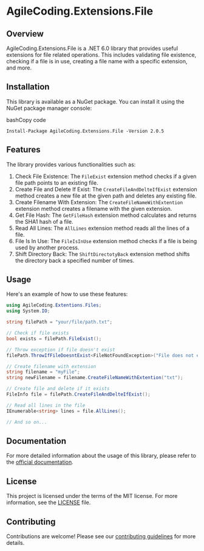 ﻿AgileCoding.Extensions.File
===========================

Overview
--------

AgileCoding.Extensions.File is a .NET 6.0 library that provides useful extensions for file related operations. This includes validating file existence, checking if a file is in use, creating a file name with a specific extension, and more.

Installation
------------

This library is available as a NuGet package. You can install it using the NuGet package manager console:

bashCopy code

`Install-Package AgileCoding.Extensions.File -Version 2.0.5`

Features
--------

The library provides various functionalities such as:

1.  Check File Existence: The `FileExist` extension method checks if a given file path points to an existing file.
2.  Create File and Delete If Exist: The `CreateFileAndDelteIfExist` extension method creates a new file at the given path and deletes any existing file.
3.  Create Filename With Extension: The `CreateFileNameWithExtention` extension method creates a filename with the given extension.
4.  Get File Hash: The `GetFileHash` extension method calculates and returns the SHA1 hash of a file.
5.  Read All Lines: The `AllLines` extension method reads all the lines of a file.
6.  File Is In Use: The `FileIsInUse` extension method checks if a file is being used by another process.
7.  Shift Directory Back: The `ShiftDirectotyBack` extension method shifts the directory back a specified number of times.

Usage
-----

Here's an example of how to use these features:

```csharp
using AgileCoding.Extentions.Files;
using System.IO;

string filePath = "your/file/path.txt";

// Check if file exists
bool exists = filePath.FileExist();

// Throw exception if file doesn't exist
filePath.ThrowIfFileDoesntExist<FileNotFoundException>("File does not exist");

// Create filename with extension
string filename = "myFile";
string newFilename = filename.CreateFileNameWithExtention("txt");

// Create file and delete if it exists
FileInfo file = filePath.CreateFileAndDelteIfExist();

// Read all lines in the file
IEnumerable<string> lines = file.AllLines();

// And so on...
```

Documentation
-------------

For more detailed information about the usage of this library, please refer to the [official documentation](https://github.com/ToolMaker/AgileCoding.Extentions.File/wiki).

License
-------

This project is licensed under the terms of the MIT license. For more information, see the [LICENSE](https://github.com/ToolMaker/AgileCoding.Extentions.File/blob/main/LICENSE) file.

Contributing
------------

Contributions are welcome! Please see our [contributing guidelines](https://github.com/ToolMaker/AgileCoding.Extentions.File/blob/main/CONTRIBUTING.md) for more details.